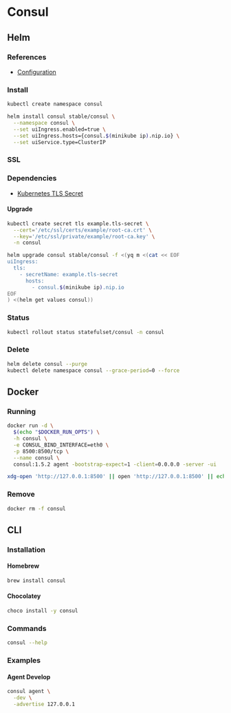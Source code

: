 # Consul

## Helm

### References

- [Configuration](https://github.com/helm/charts/tree/master/stable/consul#configuration)

### Install

```sh
kubectl create namespace consul
```

```sh
helm install consul stable/consul \
  --namespace consul \
  --set uiIngress.enabled=true \
  --set uiIngress.hosts={consul.$(minikube ip).nip.io} \
  --set uiService.type=ClusterIP
```

### SSL

### Dependencies

- [Kubernetes TLS Secret](/k8s-tls-secret.md)

#### Upgrade

```sh
kubectl create secret tls example.tls-secret \
  --cert='/etc/ssl/certs/example/root-ca.crt' \
  --key='/etc/ssl/private/example/root-ca.key' \
  -n consul
```

```sh
helm upgrade consul stable/consul -f <(yq m <(cat << EOF
uiIngress:
  tls:
    - secretName: example.tls-secret
      hosts:
        - consul.$(minikube ip).nip.io
EOF
) <(helm get values consul))
```

<!-- ### ACL

  --set acl.enabled=true \
  --set acl.masterToken="$(head -c 12 /dev/urandom | shasum | cut -d ' ' -f 1)" \
  --set acl.agentToken="$(head -c 12 /dev/urandom | shasum | cut -d ' ' -f 1)" -->

### Status

```sh
kubectl rollout status statefulset/consul -n consul
```

<!-- ### Secret

```sh
kubectl get secret consul-gossip-key \
  -o jsonpath='{.data.gossip-key}' \
  -n consul | \
    base64 --decode; echo
``` -->

### Delete

```sh
helm delete consul --purge
kubectl delete namespace consul --grace-period=0 --force
```

## Docker

### Running

```sh
docker run -d \
  $(echo "$DOCKER_RUN_OPTS") \
  -h consul \
  -e CONSUL_BIND_INTERFACE=eth0 \
  -p 8500:8500/tcp \
  --name consul \
  consul:1.5.2 agent -bootstrap-expect=1 -client=0.0.0.0 -server -ui
```

```sh
xdg-open 'http://127.0.0.1:8500' || open 'http://127.0.0.1:8500' || echo -e '[INFO]\thttp://127.0.0.1:8500'
```

### Remove

```sh
docker rm -f consul
```

## CLI

### Installation

#### Homebrew

```sh
brew install consul
```

#### Chocolatey

```sh
choco install -y consul
```

### Commands

```sh
consul --help
```

### Examples

#### Agent Develop

```sh
consul agent \
  -dev \
  -advertise 127.0.0.1
```
